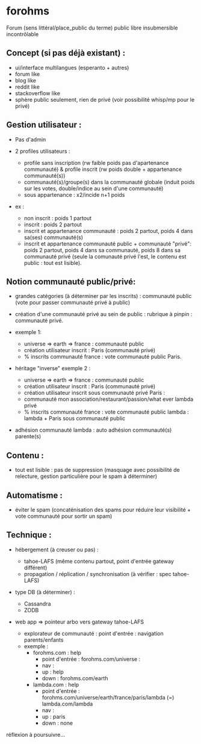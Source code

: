 # forohms
Forum (sens littéral/place_public du terme) public libre insubmersible incontrôlable

## Concept (si pas déjà existant) :
* ui/interface multilangues (esperanto + autres)
* forum like
* blog like
* reddit like
* stackoverflow like
* sphère public seulement, rien de privé (voir possibilité whisp/mp pour le privé)

## Gestion utilisateur :
 * Pas d'admin
 
 * 2 profiles utilisateurs :
     * profile sans inscription (rw faible poids pas d'apartenance communauté) & profile inscrit (rw poids double + appartenance communauté(s))
     * communauté(s)/groupe(s) dans la communauté globale (induit poids sur les votes, double/indice au sein d'une communauté)
     * sous appartenance : x2/incide n+1 poids
 
* ex : 
    * non inscrit : poids 1 partout
    * inscrit : poids 2 partout
    * inscrit et appartenance communauté : poids 2 partout, poids 4 dans sa(ses) communauté(s)
    * inscrit et appartenance communauté public + communauté "privé": poids 2 partout, poids 4 dans sa communauté, poids 8 dans sa communauté privé (seule la comunauté privé l'est, le contenu est public : tout est lisible).

## Notion communauté public/privé:
* grandes catégories (à déterminer par les inscrits) : communauté public (vote pour passer communauté privé à public)
* création d'une communauté privé au sein de public : rubrique à pinpin : communauté privé.
* exemple 1:
    * universe => earth => france : communauté public
    * création utilisateur inscrit : Paris (communauté privé)
    * % inscrits communauté france : vote communauté public Paris.

* héritage "inverse"  exemple 2 :
    * universe => earth => france : communauté public
    * création utilisateur inscrit : Paris (communauté privé)
    * création utilisateur inscrit sous communauté privé Paris : 
    * communauté mon association/restaurant/passion/what ever lambda privé
    * % inscrits communauté france : vote communauté public lambda : lambda + Paris sous communauté public

* adhésion communauté lambda : auto adhésion communauté(s) parente(s)

## Contenu :
* tout est lisible : pas de suppression (masquage avec possibilité de relecture, gestion particulière pour le spam à déterminer)

## Automatisme : 
* éviter le spam (concaténisation des spams pour réduire leur visibilité + vote communauté pour sortir un spam)

## Technique :
* hébergement (à creuser ou pas) :
    * tahoe-LAFS (même contenu partout, point d'entrée gateway différent)
    * propagation / réplication / synchronisation (à vérifier : spec tahoe-LAFS)

* type DB (à déterminer) :
    * Cassandra
    * ZODB

* web app => pointeur arbo vers gateway tahoe-LAFS
    * explorateur de communauté : point d'entrée : navigation parents/enfants
    * exemple :
        * forohms.com : help
            * point d'entrée : forohms.com/universe : 
            * nav :
            * up : help
            * down : forohms.com/earth
        * lambda.com : help
            * point d'entrée : forohms.com/universe/earth/france/paris/lambda (=) lambda.com/lambda
            * nav :
            * up : paris
            * down : none

réflexion à poursuivre...

